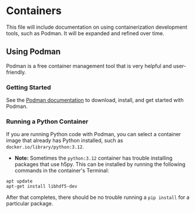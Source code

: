 # Containers 

This file will include documentation on using containerization development tools, such as Podman. 
It will be expanded and refined over time.

## Using Podman
Podman is a free container management tool that is very helpful and user-friendly.

### Getting Started
See the [Podman documentation](https://podman.io/docs) to download, install, and get started with Podman.

### Running a Python Container
If you are running Python code with Podman, you can select a container image that already has Python installed, such as `docker.io/library/python:3.12`.
- **Note:** Sometimes the `python:3.12` container has trouble installing packages that use h5py. 
This can be installed by running the following commands in the container's Terminal:
```
apt update
apt-get install libhdf5-dev
```
After that completes, there should be no trouble running a `pip install` for a particular package.